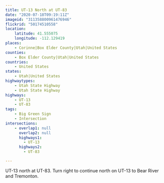 ```yaml
---
title: UT-13 North at UT-83
date: "2020-07-18T09:19:11Z"
imageid: "311358800961476946"
flickrid: "50174510558"
location:
    latitude: 41.555075
    longitude: -112.129419
places:
    - Corinne|Box Elder County|Utah|United States
counties:
    - Box Elder County|Utah|United States
countries:
    - United States
states:
    - Utah|United States
highwaytypes:
    - Utah State Highway
    - Utah State Highway
highways:
    - UT-13
    - UT-83
tags:
    - Big Green Sign
    - Intersection
intersections:
    - overlap1: null
      overlap2: null
      highways1:
        - UT-13
      highways2:
        - UT-83

---
```

UT-13 north at UT-83.  Turn right to continue north on UT-13 to Bear River and Tremonton.